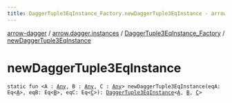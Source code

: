 ```yaml
---
title: DaggerTuple3EqInstance_Factory.newDaggerTuple3EqInstance - arrow-dagger
---
```


[arrow-dagger](../../index.html) / [arrow.dagger.instances](../index.html) / [DaggerTuple3EqInstance_Factory](index.html) / [newDaggerTuple3EqInstance](./new-dagger-tuple3-eq-instance.html)

# newDaggerTuple3EqInstance

`static fun <A : `[`Any`](https://kotlinlang.org/api/latest/jvm/stdlib/kotlin/-any/index.html)`, B : `[`Any`](https://kotlinlang.org/api/latest/jvm/stdlib/kotlin/-any/index.html)`, C : `[`Any`](https://kotlinlang.org/api/latest/jvm/stdlib/kotlin/-any/index.html)`> newDaggerTuple3EqInstance(eqA: Eq<`[`A`](new-dagger-tuple3-eq-instance.html#A)`>, eqB: Eq<`[`B`](new-dagger-tuple3-eq-instance.html#B)`>, eqC: Eq<`[`C`](new-dagger-tuple3-eq-instance.html#C)`>): `[`DaggerTuple3EqInstance`](../-dagger-tuple3-eq-instance/index.html)`<`[`A`](new-dagger-tuple3-eq-instance.html#A)`, `[`B`](new-dagger-tuple3-eq-instance.html#B)`, `[`C`](new-dagger-tuple3-eq-instance.html#C)`>`